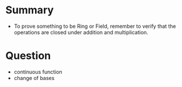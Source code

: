 # Summary

- To prove something to be Ring or Field, remember to verify that the operations are closed under addition and multiplication.



# Question

- continuous function
- change of bases